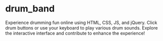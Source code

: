 # drum_band

Experience drumming fun online using HTML, CSS, JS, and jQuery. Click drum buttons or use your keyboard to play various drum sounds. Explore the interactive interface and contribute to enhance the experience!
